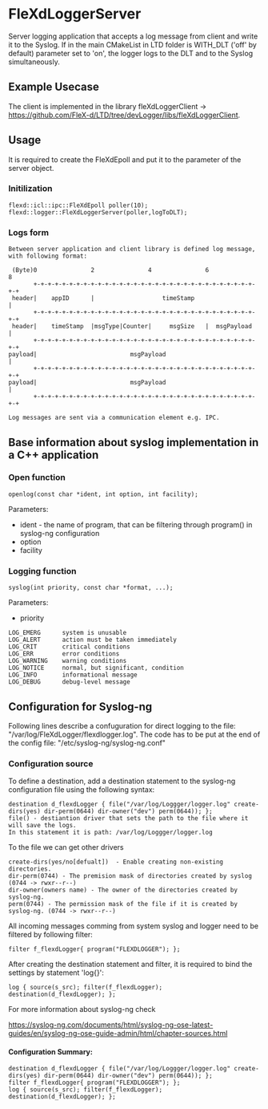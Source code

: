 

# FleXdLoggerServer

Server logging application that accepts a log message from client and write it to the Syslog. If in the main CMakeList in LTD folder is WITH_DLT ('off' by default) parameter set to 'on', the logger logs to the DLT and to the Syslog simultaneously.    

## Example Usecase

The client is implemented in the library fleXdLoggerClient -> https://github.com/FleX-d/LTD/tree/devLogger/libs/fleXdLoggerClient.

## Usage

It is required to create the FleXdEpoll and put it to the parameter of the server object.

### Initilization
    flexd::icl::ipc::FleXdEpoll poller(10);
    flexd::logger::FleXdLoggerServer(poller,logToDLT); 

### Logs form

    Between server application and client library is defined log message, with following format:

     (Byte)0               2               4               6               8
           +-+-+-+-+-+-+-+-+-+-+-+-+-+-+-+-+-+-+-+-+-+-+-+-+-+-+-+-+-+-+-+-+
     header|    appID      |                   timeStamp                   |
           +-+-+-+-+-+-+-+-+-+-+-+-+-+-+-+-+-+-+-+-+-+-+-+-+-+-+-+-+-+-+-+-+
     header|    timeStamp  |msgType|Counter|     msgSize   |  msgPayload   |
           +-+-+-+-+-+-+-+-+-+-+-+-+-+-+-+-+-+-+-+-+-+-+-+-+-+-+-+-+-+-+-+-+
    payload|                          msgPayload                           |
           +-+-+-+-+-+-+-+-+-+-+-+-+-+-+-+-+-+-+-+-+-+-+-+-+-+-+-+-+-+-+-+-+
    payload|                          msgPayload                           |
           +-+-+-+-+-+-+-+-+-+-+-+-+-+-+-+-+-+-+-+-+-+-+-+-+-+-+-+-+-+-+-+-+
       
    Log messages are sent via a communication element e.g. IPC. 
## Base information about syslog implementation in a C++ application

### Open function

    openlog(const char *ident, int option, int facility);
Parameters:
  - ident - the name of program, that can be filtering through program() in syslog-ng configuration
  - option 
  - facility
### Logging function

    syslog(int priority, const char *format, ...);
Parameters:

   - priority 

    LOG_EMERG      system is unusable
    LOG_ALERT      action must be taken immediately
    LOG_CRIT       critical conditions
    LOG_ERR        error conditions
    LOG_WARNING    warning conditions
    LOG_NOTICE     normal, but significant, condition
    LOG_INFO       informational message
    LOG_DEBUG      debug-level message
    
    
## Configuration for Syslog-ng

Following lines describe a confuguration for direct logging to the file:
    "/var/log/FleXdLogger/flexdlogger.log". 
The code has to be put at the end of the config file: 
    "/etc/syslog-ng/syslog-ng.conf"

### Configuration source

To define a destination, add a destination statement to the syslog-ng configuration file using the following syntax:
    
    destination d_flexdLogger { file("/var/log/Loggger/logger.log" create-dirs(yes) dir-perm(0644) dir-owner("dev") perm(0644)); };
    file() - destiantion driver that sets the path to the file where it will save the logs. 
    In this statement it is path: /var/log/Loggger/logger.log
To the file we can get other drivers
 
    create-dirs(yes/no[defualt])  - Enable creating non-existing directories.
    dir-perm(0744) - The premision mask of directories created by syslog (0744 -> rwxr--r--)
    dir-owner(owners name) - The owner of the directories created by syslog-ng.
    perm(0744) - The permission mask of the file if it is created by syslog-ng. (0744 -> rwxr--r--)


All incoming messages comming from system syslog and logger need to be filtered by following filter:

    filter f_flexdLogger{ program("FLEXDLOGGER"); };
    
After creating the destination statement and filter, it is required to bind the settings by statement 'log{}': 

    log { source(s_src); filter(f_flexdLogger); destination(d_flexdLogger); };

For more information about syslog-ng check   

https://syslog-ng.com/documents/html/syslog-ng-ose-latest-guides/en/syslog-ng-ose-guide-admin/html/chapter-sources.html   
    
#### Configuration Summary:
    destination d_flexdLogger { file("/var/log/Loggger/logger.log" create-dirs(yes) dir-perm(0644) dir-owner("dev") perm(0644)); };
    filter f_flexdLogger{ program("FLEXDLOGGER"); };
    log { source(s_src); filter(f_flexdLogger); destination(d_flexdLogger); };
